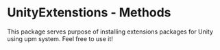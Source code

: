 # UnityExtenstions - Methods

This package serves purpose of installing extensions packages for Unity using upm system. Feel free to use it!